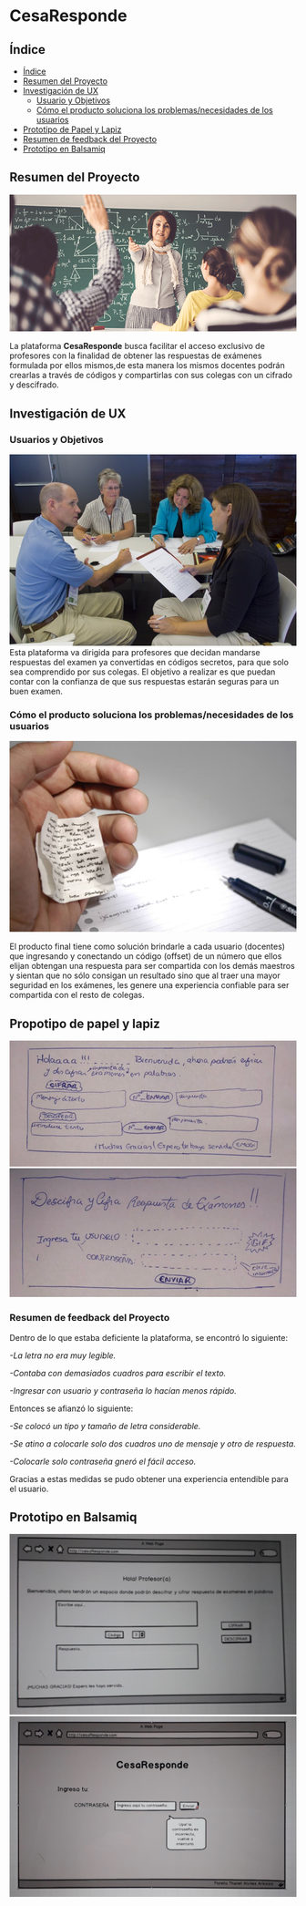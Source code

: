 # CesaResponde

## Índice

- [Índice](#índice)
- [Resumen del Proyecto](#resumen-del-Proyecto)
- [Investigación de UX](#investigación-de-UX)
  - [Usuario y Objetivos](#planificación-agile-scrum)
  - [Cómo el producto soluciona los problemas/necesidades de los usuarios](#como-el-producto-soluciona-los-problemas/-necesidades-de-los-usuarios)
- [Prototipo de Papel y Lapiz](#prototipo-de-papel-y-lapiz)
- [Resumen de feedback del Proyecto](#resumen-de-feedback-del-proyecto)
- [Prototipo en Balsamiq](#prototipo-en-balsamiq)

## Resumen del Proyecto

![teacher](img/teacher.png)

La plataforma **CesaResponde** busca facilitar el acceso exclusivo de profesores con la finalidad de obtener las respuestas de exámenes formulada por ellos mismos,de esta manera los mismos docentes podrán crearlas a través de códigos y compartirlas con sus colegas con un cifrado y descifrado.

## Investigación de UX

### **Usuarios y Objetivos**

![debate](img/debate.jpg)
Esta plataforma va dirigida para profesores que decidan mandarse respuestas del examen ya convertidas en códigos secretos, para que solo sea comprendido por sus colegas. El objetivo a realizar es que puedan contar con la confianza de que sus respuestas estarán seguras para un buen examen. 

### **Cómo el producto soluciona los problemas/necesidades de los usuarios**

![copiaexamen](img/copiaexamen.jpg)

El producto final tiene como solución brindarle a cada usuario (docentes) que ingresando y conectando un código (offset) de un número que ellos elijan obtengan una respuesta para ser compartida con los demás maestros y sientan que no sólo consigan un resultado sino que al traer una mayor seguridad en los exámenes, les genere una experiencia confiable para ser compartida con el resto de colegas.

## **Propotipo de papel y lapiz**


![Imagen 1](img/papelylapiz1.jpg) 
![Imagen 2](img/papelylapiz2.jpg)



### **Resumen de feedback del Proyecto**

Dentro de lo que estaba deficiente la plataforma, se encontró lo siguiente:

*-La letra no era muy legible.*

*-Contaba con demasiados cuadros para escribir el texto.*

*-Ingresar con usuario y contraseña lo hacían menos rápido.*

Entonces se afianzó lo siguiente:

*-Se colocó un tipo y tamaño de letra considerable.* 

*-Se atino a colocarle solo dos cuadros uno de mensaje y otro de respuesta.*

*-Colocarle solo contraseña gneró el fácil acceso.*

Gracias a estas medidas se pudo obtener una experiencia entendible para el usuario. 


## **Prototipo en Balsamiq**

 ![3](img/balsamip1.jpg)
 ![4](img/balsamip2.jpg) 

